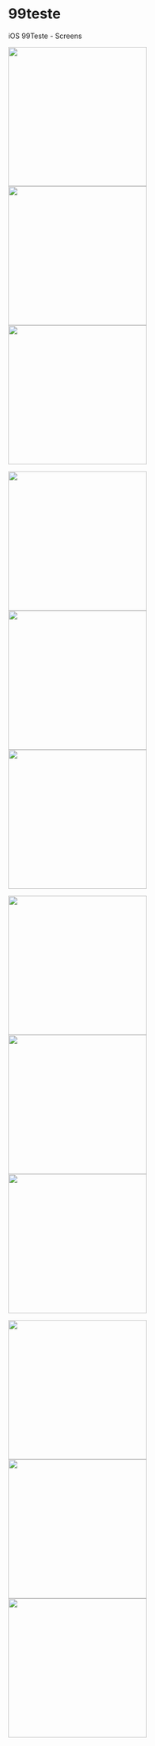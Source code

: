 # 99teste
iOS 99Teste - Screens

<p align="left">
  <img src="https://dl.dropboxusercontent.com/u/47277714/99Teste/IMG_5730.PNG" width="280"/>
  <img src="https://dl.dropboxusercontent.com/u/47277714/99Teste/IMG_5731.PNG" width="280"/>
  <img src="https://dl.dropboxusercontent.com/u/47277714/99Teste/IMG_5732.PNG" width="280"/>
</p>
<p align="left">
  <img src="https://dl.dropboxusercontent.com/u/47277714/99Teste/IMG_5733.PNG" width="280"/>
  <img src="https://dl.dropboxusercontent.com/u/47277714/99Teste/IMG_5734.PNG" width="280"/>
  <img src="https://dl.dropboxusercontent.com/u/47277714/99Teste/IMG_5735.PNG" width="280"/>
</p>
<p align="left">
  <img src="https://dl.dropboxusercontent.com/u/47277714/99Teste/IMG_5736.PNG" width="280"/>
  <img src="https://dl.dropboxusercontent.com/u/47277714/99Teste/IMG_5737.PNG" width="280"/>
  <img src="https://dl.dropboxusercontent.com/u/47277714/99Teste/IMG_5738.PNG" width="280"/>
</p>
<p align="left">
  <img src="https://dl.dropboxusercontent.com/u/47277714/99Teste/IMG_5739.PNG" width="280"/>
  <img src="https://dl.dropboxusercontent.com/u/47277714/99Teste/IMG_5740.PNG" width="280"/>
  <img src="https://dl.dropboxusercontent.com/u/47277714/99Teste/IMG_5741.PNG" width="280"/>
</p>
